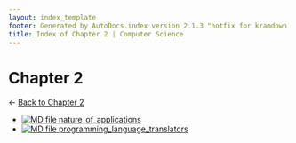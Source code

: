 ```yaml
---
layout: index_template
footer: Generated by AutoDocs.index version 2.1.3 "hotfix for kramdown bugs" ⓒ Starwort, 2020
title: Index of Chapter 2 | Computer Science
---
```


# Chapter 2

← [Back to Chapter 2](..)

- [![MD file](https://img.icons8.com/windows/512/bb86fc/regular-document.png) nature_of_applications](Paper_1/section_2/chapter_2/nature_of_applications.md)
- [![MD file](https://img.icons8.com/windows/512/bb86fc/regular-document.png) programming_language_translators](Paper_1/section_2/chapter_2/programming_language_translators.md)
